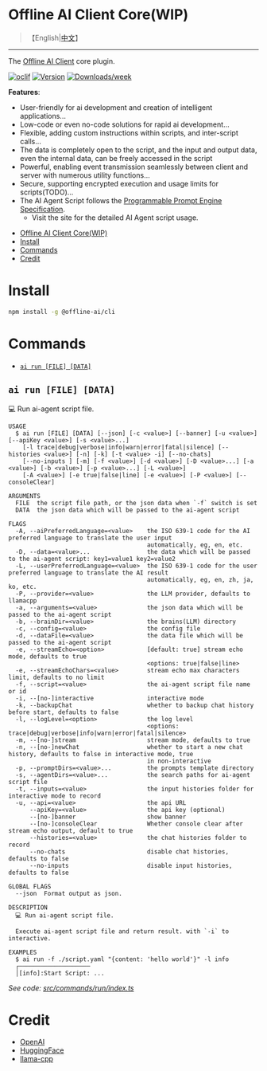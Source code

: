 # Offline AI Client Core(WIP)

> 【English|[中文](./README.cn.md)】
---
The [Offline AI Client](https://npmjs.org/package/@offline-ai/cli) core plugin.

[![oclif](https://img.shields.io/badge/cli-oclif-brightgreen.svg)](https://oclif.io)
[![Version](https://img.shields.io/npm/v/%40offline-ai%2Fcli.svg)](https://npmjs.org/package/@offline-ai/cli)
[![Downloads/week](https://img.shields.io/npm/dw/%40offline-ai%2Fcli.svg)](https://npmjs.org/package/@offline-ai/cli)

**Features**:

* User-friendly for ai development and creation of intelligent applications...
* Low-code or even no-code solutions for rapid ai development...
* Flexible, adding custom instructions within scripts, and inter-script calls...
* The data is completely open to the script, and the input and output data, even the internal data, can be freely accessed in the script
* Powerful, enabling event transmission seamlessly between client and server with numerous utility functions...
* Secure, supporting encrypted execution and usage limits for scripts(TODO)...
* The AI Agent Script follows the [Programmable Prompt Engine Specification](https://github.com/offline-ai/ppe).
  * Visit the site for the detailed AI Agent script usage.

<!-- toc -->
* [Offline AI Client Core(WIP)](#offline-ai-client-corewip)
* [Install](#install)
* [Commands](#commands)
* [Credit](#credit)
<!-- tocstop -->


# Install

```bash
npm install -g @offline-ai/cli
```

# Commands

<!-- commands -->
* [`ai run [FILE] [DATA]`](#ai-run-file-data)

## `ai run [FILE] [DATA]`

💻 Run ai-agent script file.

```
USAGE
  $ ai run [FILE] [DATA] [--json] [-c <value>] [--banner] [-u <value>] [--apiKey <value>] [-s <value>...]
    [-l trace|debug|verbose|info|warn|error|fatal|silence] [--histories <value>] [-n] [-k] [-t <value> -i] [--no-chats]
    [--no-inputs ] [-m] [-f <value>] [-d <value>] [-D <value>...] [-a <value>] [-b <value>] [-p <value>...] [-L <value>]
    [-A <value>] [-e true|false|line] [-e <value>] [-P <value>] [--consoleClear]

ARGUMENTS
  FILE  the script file path, or the json data when `-f` switch is set
  DATA  the json data which will be passed to the ai-agent script

FLAGS
  -A, --aiPreferredLanguage=<value>    the ISO 639-1 code for the AI preferred language to translate the user input
                                       automatically, eg, en, etc.
  -D, --data=<value>...                the data which will be passed to the ai-agent script: key1=value1 key2=value2
  -L, --userPreferredLanguage=<value>  the ISO 639-1 code for the user preferred language to translate the AI result
                                       automatically, eg, en, zh, ja, ko, etc.
  -P, --provider=<value>               the LLM provider, defaults to llamacpp
  -a, --arguments=<value>              the json data which will be passed to the ai-agent script
  -b, --brainDir=<value>               the brains(LLM) directory
  -c, --config=<value>                 the config file
  -d, --dataFile=<value>               the data file which will be passed to the ai-agent script
  -e, --streamEcho=<option>            [default: true] stream echo mode, defaults to true
                                       <options: true|false|line>
  -e, --streamEchoChars=<value>        stream echo max characters limit, defaults to no limit
  -f, --script=<value>                 the ai-agent script file name or id
  -i, --[no-]interactive               interactive mode
  -k, --backupChat                     whether to backup chat history before start, defaults to false
  -l, --logLevel=<option>              the log level
                                       <options: trace|debug|verbose|info|warn|error|fatal|silence>
  -m, --[no-]stream                    stream mode, defaults to true
  -n, --[no-]newChat                   whether to start a new chat history, defaults to false in interactive mode, true
                                       in non-interactive
  -p, --promptDirs=<value>...          the prompts template directory
  -s, --agentDirs=<value>...           the search paths for ai-agent script file
  -t, --inputs=<value>                 the input histories folder for interactive mode to record
  -u, --api=<value>                    the api URL
      --apiKey=<value>                 the api key (optional)
      --[no-]banner                    show banner
      --[no-]consoleClear              Whether console clear after stream echo output, default to true
      --histories=<value>              the chat histories folder to record
      --no-chats                       disable chat histories, defaults to false
      --no-inputs                      disable input histories, defaults to false

GLOBAL FLAGS
  --json  Format output as json.

DESCRIPTION
  💻 Run ai-agent script file.

  Execute ai-agent script file and return result. with `-i` to interactive.

EXAMPLES
  $ ai run -f ./script.yaml "{content: 'hello world'}" -l info
  ┌────────────────────
  │[info]:Start Script: ...
```

_See code: [src/commands/run/index.ts](https://github.com/offline-ai/cli-plugin-core.js/blob/v0.8.6/src/commands/run/index.ts)_
<!-- commandsstop -->

# Credit

* [OpenAI](https://openai.com/)
* [HuggingFace](https://huggingface.co/)
* [llama-cpp](https://github.com/ggerganov/llama.cpp)
